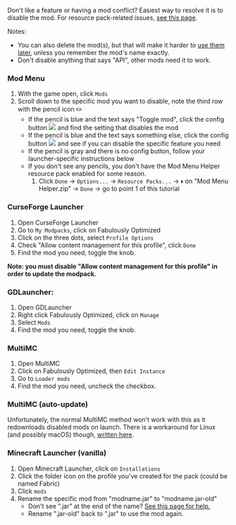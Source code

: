 Don't like a feature or having a mod conflict? Easiest way to resolve it is to disable the mod. For resource pack-related issues, [see this page](./resource-pack-issues.md).

Notes:
* You can also delete the mod(s), but that will make it harder to [use them later](./adding-more-mods.md), unless you remember the mod's name exactly.
* Don't disable anything that says "API", other mods need it to work.

### Mod Menu

1. With the game open, click `Mods`
1. Scroll down to the specific mod you want to disable, note the third row with the pencil icon ✏️
   * If the pencil is blue and the text says "Toggle mod", click the config button ![](https://i.ibb.co/j35cBtn/image.png) and find the setting that disables the mod
   * If the pencil is blue and the text says something else, click the config button ![](https://i.ibb.co/j35cBtn/image.png) and see if you can disable the specific feature you need
   * If the pencil is gray and there is no config button, follow your launcher-specific instructions below
   * If you don't see any pencils, you don't have the Mod Menu Helper resource pack enabled for some reason.
        1. Click `Done` -> `Options...` -> `Resource Packs...` -> `⏵` on "Mod Menu Helper.zip" -> `Done` -> go to point 1 of this tutorial

### CurseForge Launcher

1. Open CurseForge Launcher
1. Go to `My Modpacks`, click on Fabulously Optimized
1. Click on the three dots, select `Profile Options`
1. Check "Allow content management for this profile", click `Done`
1. Find the mod you need, toggle the knob.

**Note: you must disable "Allow content management for this profile" in order to update the modpack.**

### GDLauncher:

1. Open GDLauncher
1. Right click Fabulously Optimized, click on `Manage`
1. Select `Mods`
1. Find the mod you need, toggle the knob.
 
### MultiMC

1. Open MultiMC
1. Click on Fabulously Optimized, then `Edit Instance`
1. Go to `Loader mods`
1. Find the mod you need, uncheck the checkbox.

### MultiMC (auto-update)

Unfortunately, the normal MultiMC method won't work with this as it redownloads disabled mods on launch. There is a workaround for Linux (and possibly macOS) though, [written here](./multimc-auto-update.md#can-i-ignore-some-of-the-mods).
 
### Minecraft Launcher (vanilla)

1. Open Minecraft Launcher, click on `Installations`
1. Click the folder icon on the profile you've created for the pack (could be named Fabric)
1. Click `mods`
1. Rename the specific mod from "modname.jar" to "modname.jar-old"
   * Don't see ".jar" at the end of the name? [See this page for help.](https://www.thewindowsclub.com/show-file-extensions-in-windows)
   * Rename ".jar-old" back to ".jar" to use the mod again.
